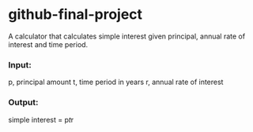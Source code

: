 # github-final-project

A calculator that calculates simple interest given principal, annual rate of interest and time period. 

### Input: 
  p, principal amount
  t, time period in years
  r, annual rate of interest

### Output:
  simple interest = p*t*r
